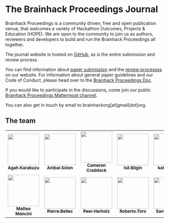 # The Brainhack Proceedings Journal

Brainhack Proceedings is a community driven, free and open publication venue, that welcomes a variety of Hackathon Outcomes, Projects & Education (HOPE).
We are open to the community to join us as authors, reviewers and developers to build and run the Brainhack Proceedings all together.

The journal website is hosted on [GitHub](https://github.com/brainhack-proceedings/brainhack-proceedings.github.io), as is the entire submission and review process.


You can find information about [paper submission](https://brainhack-proceedings.github.io/submit) and the [review processes](https://brainhack-proceedings.github.io/review) on our website. 
For information about general paper guidelines and our Code of Conduct, please head over to the [Brainhack Proceedings Doc](https://brainhack-proceedings.readthedocs.io).

If you would like to participate in the discussions, come join our public [Brainhack Proceedings Mattermost channel](https://mattermost.brainhack.org/brainhack/channels/brainahack-proceedings).


You can also get in touch by email to brainhackorg[at]gmail[dot]org.


## The team
<table>
  <tr>
    <td align="center"><a href="https://agahkarakuzu.github.io"><img src="https://avatars0.githubusercontent.com/u/9632322?s=460&u=6cce16037ef945d2061ed4d2888c402de3f4b82f&v=4" width="100px;" alt=""/><br /><sub><b>Agah Karakuzu</b></sub></a><br /><a href="https://github.com/agahkarakuzu"</a></td>
    <td align="center"><a href="https://anibalsolon.com"><img src="https://avatars0.githubusercontent.com/u/562525?s=400&u=8f9b56edd7564d8ce1a0eb152407033e10dafd1f&v=4" width="100px;" alt=""/><br /><sub><b>Anibal Sólon</b></sub></a><br /><a href="https://github.com/anibalsolon"</a></td>
    <td align="center"><a href="http://computational-neuroimaging-lab.org/"><img src="https://avatars2.githubusercontent.com/u/1725272?s=400&u=c9e997ea4c37faa27461ee7c41f3b3bfb121cee8&v=4" width="100px;" alt=""/><br /><sub><b>Cameron Craddock</b></sub></a><br /><a href="https://github.com/ccraddock"</a></td>
    <td align="center"><a href="https://twitter.com/complexbrains"><img src="https://avatars1.githubusercontent.com/u/45263281?v=4" width="100px;" alt=""/><br /><sub><b>Isil Bilgin</b></sub></a><br /><a href="https://github.com/learn-neuroimaging/tutorials-and-resources/commits?author=complexbrains"</a></td>
    <td align="center"><a href="https://twitter.com/katjaQheuer"><img src="https://avatars3.githubusercontent.com/u/6297454?v=4" width="100px;" alt=""/><br /><sub><b>katja heuer</b></sub></a><br /><a href="https://katjaq.github.io/graphy/"</a></td>
  </tr>
  <tr>
    <td align="center"><a href="https://github.com/matteomancini"><img src="https://avatars1.githubusercontent.com/u/29856041?s=400&u=eff763b897e7267b199cc782b5589177c7a287fc&v=4" width="100px;" alt=""/><br /><sub><b>
Matteo Mancini</b></sub></a><br /><a href="https://github.com/matteomancini"</a></td>
    <td align="center"><a href="http://simexp-lab.org"><img src="https://avatars3.githubusercontent.com/u/1670887?s=400&u=a1e38ebcf301f9639ed1a2bf8d6ff081bbbda489&v=4" width="100px;" alt=""/><br /><sub><b> Pierre Bellec</b></sub></a><br /><a href="https://github.com/pbellec"</a></td>
    <td align="center"><a href="http://peerherholz.github.io"><img src="https://avatars2.githubusercontent.com/u/20129524?s=400&u=9a8f2845bb01253247533f58b09aad29141e052f&v=4" width="100px;" alt=""/><br /><sub><b>
Peer Herholz</b></sub></a><br /><a href="https://github.com/PeerHerholz"</a></td>
    <td align="center"><a href="http://neuroanatomy.github.io"><img src="https://avatars2.githubusercontent.com/u/2310732?v=4" width="100px;" alt=""/><br /><sub><b>Roberto Toro</b></sub></a><br /><a href="https://github.com/r03ert0"</a></td>
    <td align="center"><a href="https://twitter.com/SamGuay_"><img src="https://avatars2.githubusercontent.com/u/30598330?s=400&u=29a925d3816fe82aed85bb4f07f1f9439354c951&v=4" width="100px;" alt=""/><br /><sub><b>Samuel Guay</b></sub></a><br /><a href="https://github.com/SamGuay"</a></td>
  </tr>
</table>

